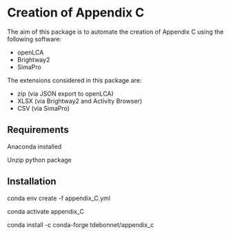 # Creation of Appendix C

The aim of this package is to automate the creation of Appendix C using the following software: 
- openLCA 
- Brightway2
- SimaPro

The extensions considered in this package are:
- zip (via JSON export to openLCA)
- XLSX (via Brightway2 and Activity Browser)
- CSV (via SimaPro)

## Requirements 
Anaconda installed

Unzip python package

## Installation 

      
conda env create -f appendix_C.yml

conda activate appendix_C

conda install -c conda-forge tdebonnet/appendix_c
